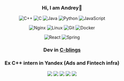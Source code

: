 <div align="center">

### Hi, I am Andrey👋

![C++](https://img.shields.io/badge/c++-%2300599C.svg?style=for-the-badge&logo=c%2B%2B&logoColor=white)
![C](https://img.shields.io/badge/c-%2300599C.svg?style=for-the-badge&logo=c&logoColor=white)
![Java](https://img.shields.io/badge/java-%23ED8B00.svg?style=for-the-badge&logo=openjdk&logoColor=white)
![Python](https://img.shields.io/badge/python-3670A0?style=for-the-badge&logo=python&logoColor=ffdd54)
![JavaScript](https://img.shields.io/badge/javascript-%23323330.svg?style=for-the-badge&logo=javascript&logoColor=%23F7DF1E)

![Nginx](https://img.shields.io/badge/nginx-%23009639.svg?style=for-the-badge&logo=nginx&logoColor=white)
![Linux](https://img.shields.io/badge/Linux-FCC624?style=for-the-badge&logo=linux&logoColor=black)
![Git](https://img.shields.io/badge/git-%23F05033.svg?style=for-the-badge&logo=git&logoColor=white)
![Docker](https://img.shields.io/badge/docker-%230db7ed.svg?style=for-the-badge&logo=docker&logoColor=white)

![React](https://img.shields.io/badge/react-%2320232a.svg?style=for-the-badge&logo=react&logoColor=%2361DAFB)
![Spring](https://img.shields.io/badge/spring-%236DB33F.svg?style=for-the-badge&logo=spring&logoColor=white)

### Dev in <a href="https://github.com/C-blings">C-blings</a> 
### Ex C++ intern in Yandex (Ads and Fintech infra)


  
![](https://github-profile-summary-cards.vercel.app/api/cards/profile-details?username=sliderer&theme=nord_dark)
![](https://github-profile-summary-cards.vercel.app/api/cards/most-commit-language?username=sliderer&theme=nord_dark)
![](https://github-profile-summary-cards.vercel.app/api/cards/repos-per-language?username=sliderer&theme=nord_dark)
![](https://github-profile-summary-cards.vercel.app/api/cards/stats?username=sliderer&theme=nord_dark)
![](https://github-profile-summary-cards.vercel.app/api/cards/productive-time?username=sliderer&theme=nord_dark)

</div>


<!--
**Sliderer/Sliderer** is a ✨ _special_ ✨ repository because its `README.md` (this file) appears on your GitHub profile.

Here are some ideas to get you started:

- 🔭 I’m currently working on ...
- 🌱 I’m currently learning ...
- 👯 I’m looking to collaborate on ...
- 🤔 I’m looking for help with ...
- 💬 Ask me about ...
- 📫 How to reach me: ...
- 😄 Pronouns: ...
- ⚡ Fun fact: ...
-->

